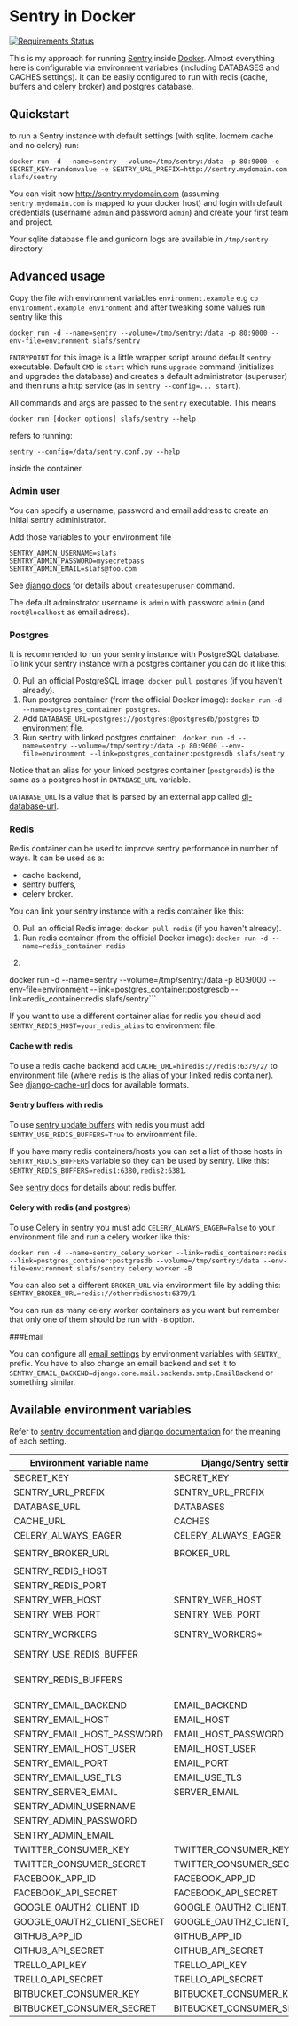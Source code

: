 Sentry in Docker
==================

[![Requirements Status](https://requires.io/github/slafs/sentry-docker/requirements.png?branch=master)](https://requires.io/github/slafs/sentry-docker/requirements/?branch=master)

This is my approach for running [Sentry](https://getsentry.com) inside [Docker](https://docker.com/).
Almost everything here is configurable via environment variables (including DATABASES and CACHES settings).
It can be easily configured to run with redis (cache, buffers and celery broker) and postgres database.

## Quickstart ##

to run a Sentry instance with default settings (with sqlite, locmem cache and no celery) run:

```
docker run -d --name=sentry --volume=/tmp/sentry:/data -p 80:9000 -e SECRET_KEY=randomvalue -e SENTRY_URL_PREFIX=http://sentry.mydomain.com slafs/sentry
```

You can visit now http://sentry.mydomain.com (assuming ``sentry.mydomain.com``
is mapped to your docker host) and login with default credentials
(username ``admin`` and password ``admin``) and create your first team and project.

Your sqlite database file and gunicorn logs are available in ``/tmp/sentry`` directory.

## Advanced usage ##

Copy the file with environment variables ``environment.example`` e.g ``cp environment.example environment``
and after tweaking some values run sentry like this

```
docker run -d --name=sentry --volume=/tmp/sentry:/data -p 80:9000 --env-file=environment slafs/sentry
```

``ENTRYPOINT`` for this image is a little wrapper script around default ``sentry`` executable.
Default ``CMD`` is ``start`` which runs ``upgrade`` command (initializes and upgrades the database)
and creates a default administrator (superuser) and then runs a http service (as in ``sentry --config=... start``).

All commands and args are passed to the ``sentry`` executable. This means

```
docker run [docker options] slafs/sentry --help
```

refers to running:

```
sentry --config=/data/sentry.conf.py --help
```

inside the container.

### Admin user

You can specify a username, password and email address to create an initial sentry administrator.

Add those variables to your environment file

```
SENTRY_ADMIN_USERNAME=slafs
SENTRY_ADMIN_PASSWORD=mysecretpass
SENTRY_ADMIN_EMAIL=slafs@foo.com
```

See [django docs](https://docs.djangoproject.com/en/1.5/ref/django-admin/#createsuperuser) for details about ``createsuperuser`` command.

The default adminstrator username is ``admin`` with password ``admin`` (and ``root@localhost`` as email adress).

### Postgres

It is recommended to run your sentry instance with PostgreSQL database.
To link your sentry instance with a postgres container you can do it like this:

0. Pull an official PostgreSQL image: ``docker pull postgres`` (if you haven't already).
1. Run postgres container (from the official Docker image): ``docker run -d --name=postgres_container postgres``.
2. Add ``DATABASE_URL=postgres://postgres:@postgresdb/postgres`` to environment file.
3. Run sentry with linked postgres container: ```
docker run -d --name=sentry --volume=/tmp/sentry:/data -p 80:9000 --env-file=environment --link=postgres_container:postgresdb slafs/sentry```

Notice that an alias for your linked postgres container (``postgresdb``) is the same as a postgres host in ``DATABASE_URL`` variable.

``DATABASE_URL`` is a value that is parsed by an external app called [dj-database-url](https://github.com/kennethreitz/dj-database-url).


### Redis

Redis container can be used to improve sentry performance in number of ways. It can be used as a:

* cache backend,
* sentry buffers,
* celery broker.

You can link your sentry instance with a redis container like this:

0. Pull an official Redis image: ``docker pull redis`` (if you haven't already).
1. Run redis container (from the official Docker image): ``docker run -d --name=redis_container redis``
2. ```
docker run -d --name=sentry --volume=/tmp/sentry:/data -p 80:9000 --env-file=environment --link=postgres_container:postgresdb --link=redis_container:redis slafs/sentry```

If you want to use a different container alias for redis you should add ```SENTRY_REDIS_HOST=your_redis_alias``` to environment file.

#### Cache with redis

To use a redis cache backend add ``CACHE_URL=hiredis://redis:6379/2/``
to environment file (where ``redis`` is the alias of your linked redis container).
See [django-cache-url](https://github.com/ghickman/django-cache-url) docs for available formats.

#### Sentry buffers with redis

To use [sentry update buffers](http://sentry.readthedocs.org/en/latest/buffer/)
with redis you must add ``SENTRY_USE_REDIS_BUFFERS=True`` to environment file.

If you have many redis containers/hosts you can set a list of those hosts
in ``SENTRY_REDIS_BUFFERS`` variable so they can be used by sentry.
Like this: ``SENTRY_REDIS_BUFFERS=redis1:6380,redis2:6381``.

See [sentry docs](http://sentry.readthedocs.org/en/latest/buffer/#the-redis-backend) for details about redis buffer.

#### Celery with redis (and postgres)

To use Celery in sentry you must add ``CELERY_ALWAYS_EAGER=False`` to your environment file and run a celery worker like this:

```
docker run -d --name=sentry_celery_worker --link=redis_container:redis --link=postgres_container:postgresdb --volume=/tmp/sentry:/data --env-file=environment slafs/sentry celery worker -B
```

You can also set a different ``BROKER_URL`` via environment file by adding this:
``SENTRY_BROKER_URL=redis://otherredishost:6379/1``

You can run as many celery worker containers as you want but remember that only one of them should be run with ``-B`` option.

###Email

You can configure all [email settings](http://sentry.readthedocs.org/en/latest/quickstart/index.html#configure-outbound-mail)
by environment variables with ``SENTRY_`` prefix.
You have to also change an email backend and set it
to ``SENTRY_EMAIL_BACKEND=django.core.mail.backends.smtp.EmailBackend`` or something similar.

## Available environment variables

Refer to [sentry documentation](http://sentry.readthedocs.org/en/latest/config/index.html)
and [django documentation](https://docs.djangoproject.com/en/1.5/ref/settings/) for the meaning of each setting.

Environment variable name   | Django/Sentry setting       | Type | Default value                                                 | Description
----------------------------|-----------------------------|------|---------------------------------------------------------------|------------------------------------------------------------------------
SECRET_KEY                  | SECRET_KEY                  |      | REQUIRED!                                                     | set this to something random
SENTRY_URL_PREFIX           | SENTRY_URL_PREFIX           |      | REQUIRED!                                                     | no trailing slash!
DATABASE_URL                | DATABASES                   |      | sqlite:////data/sentry.db                                     |
CACHE_URL                   | CACHES                      |      | locmem://                                                     |
CELERY_ALWAYS_EAGER         | CELERY_ALWAYS_EAGER         | bool | True                                                          |
SENTRY_BROKER_URL           | BROKER_URL                  |      | ``redis://<SENTRY_REDIS_HOST>:<SENTRY_REDIS_PORT>/1``         |
SENTRY_REDIS_HOST           |                             |      | redis                                                         |
SENTRY_REDIS_PORT           |                             | int  | 6379                                                          |
SENTRY_WEB_HOST             | SENTRY_WEB_HOST             |      | 0.0.0.0                                                       |
SENTRY_WEB_PORT             | SENTRY_WEB_PORT             | int  | 9000                                                          |
SENTRY_WORKERS              | SENTRY_WORKERS*             | int  | 3                                                             | the number of gunicorn workers
SENTRY_USE_REDIS_BUFFER     |                             | bool | False                                                         |
SENTRY_REDIS_BUFFERS        |                             | list | ``<SENTRY_REDIS_HOST>:<SENTRY_REDIS_PORT>``                   | comma separated list of redis hosts (``host1:port1,host2:port2,...``)
SENTRY_EMAIL_BACKEND        | EMAIL_BACKEND               |      | django.core.mail.backends.console.EmailBackend                |
SENTRY_EMAIL_HOST           | EMAIL_HOST                  |      | localhost                                                     |
SENTRY_EMAIL_HOST_PASSWORD  | EMAIL_HOST_PASSWORD         |      | ''                                                            |
SENTRY_EMAIL_HOST_USER      | EMAIL_HOST_USER             |      | ''                                                            |
SENTRY_EMAIL_PORT           | EMAIL_PORT                  | int  | 25                                                            |
SENTRY_EMAIL_USE_TLS        | EMAIL_USE_TLS               | bool | False                                                         |
SENTRY_SERVER_EMAIL         | SERVER_EMAIL                |      | root@localhost                                                |
SENTRY_ADMIN_USERNAME       |                             |      | admin                                                         |
SENTRY_ADMIN_PASSWORD       |                             |      | admin                                                         |
SENTRY_ADMIN_EMAIL          |                             |      | root@localhost                                                |
TWITTER_CONSUMER_KEY        | TWITTER_CONSUMER_KEY        |      | ''                                                            |
TWITTER_CONSUMER_SECRET     | TWITTER_CONSUMER_SECRET     |      | ''                                                            |
FACEBOOK_APP_ID             | FACEBOOK_APP_ID             |      | ''                                                            |
FACEBOOK_API_SECRET         | FACEBOOK_API_SECRET         |      | ''                                                            |
GOOGLE_OAUTH2_CLIENT_ID     | GOOGLE_OAUTH2_CLIENT_ID     |      | ''                                                            |
GOOGLE_OAUTH2_CLIENT_SECRET | GOOGLE_OAUTH2_CLIENT_SECRET |      | ''                                                            |
GITHUB_APP_ID               | GITHUB_APP_ID               |      | ''                                                            |
GITHUB_API_SECRET           | GITHUB_API_SECRET           |      | ''                                                            |
TRELLO_API_KEY              | TRELLO_API_KEY              |      | ''                                                            |
TRELLO_API_SECRET           | TRELLO_API_SECRET           |      | ''                                                            |
BITBUCKET_CONSUMER_KEY      | BITBUCKET_CONSUMER_KEY      |      | ''                                                            |
BITBUCKET_CONSUMER_SECRET   | BITBUCKET_CONSUMER_SECRET   |      | ''                                                            |
